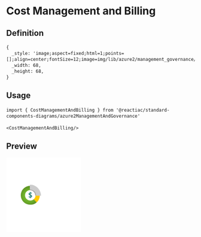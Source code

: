 # Cost Management and Billing

## Definition

```
{
  _style: 'image;aspect=fixed;html=1;points=[];align=center;fontSize=12;image=img/lib/azure2/management_governance/Cost_Management_and_Billing.svg;strokeColor=none;',
  _width: 68,
  _height: 68,
}
```

## Usage

```
import { CostManagementAndBilling } from '@reactiac/standard-components-diagrams/azure2ManagementAndGovernance'

<CostManagementAndBilling/>
```

## Preview

<img src="./cost-management-and-billing.png" width="200"/>
